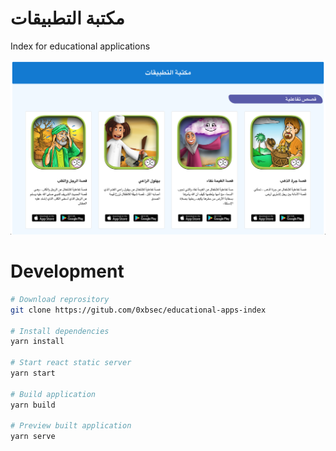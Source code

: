 # مكتبة التطبيقات

Index for educational applications

![الموقع على أجهزة الحاسب](./screenshots/desktop.png?raw=true "الموقع على أجهزة الحاسب")

# Development

```bash
# Download reprository
git clone https://gitub.com/0xbsec/educational-apps-index

# Install dependencies
yarn install

# Start react static server
yarn start

# Build application
yarn build

# Preview built application
yarn serve
```